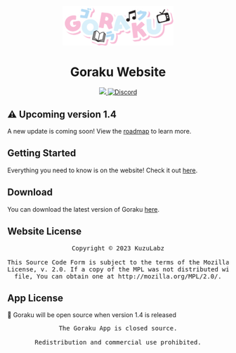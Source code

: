 <p align="center">
	<br>
	<a href="goraku.kuzulabz.com">
		<img src="./public/banner.png" width="50%"/>
	</a>
</p>

<h1 align="center">Goraku Website</h1>

<p align="center">
    <a title="GitHub downloads" href="https://github.com/KuzuLabz/GorakuSite/releases">
		<img src="https://img.shields.io/github/downloads/KuzuLabz/GorakuSite/latest/total?style=for-the-badge&logo=github&logoColor=FFFFFF&label=v1.4%20Downloads&labelColor=27303D&color=0D1117">
	</a>
    <a title="Discord" href="https://discord.gg/hcuJaQB6v3">
		<img alt="Discord" src="https://img.shields.io/discord/1184992914330366044?style=for-the-badge&logo=discord">
	</a>
</p>

## ⚠️ Upcoming version 1.4
A new update is coming soon! View the [roadmap](https://goraku.kuzulabz.com/roadmap/) to learn more.

## Getting Started
Everything you need to know is on the website! Check it out [here](https://goraku.kuzulabz.com).

## Download
You can download the latest version of Goraku [here](https://github.com/KuzuLabz/GorakuSite/releases/latest).

## Website License

<pre align="center">Copyright © 2023 KuzuLabz<br><br>This Source Code Form is subject to the terms of the Mozilla Public<br>License, v. 2.0. If a copy of the MPL was not distributed with this<br>file, You can obtain one at http://mozilla.org/MPL/2.0/.</pre>

## App License
🎉 Goraku will be open source when version 1.4 is released  
<pre align="center">The Goraku App is closed source.<br><br>Redistribution and commercial use prohibited.</pre>